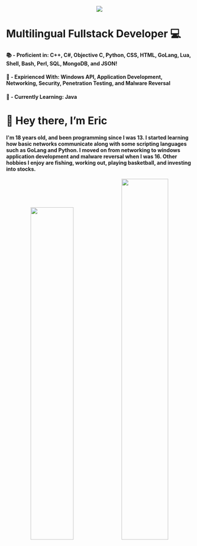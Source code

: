 <p align="center">
    <img src="https://readme-typing-svg.herokuapp.com/?lines=Welcome+to+my+profile!;I%27m+Eric;Take+a+look+at+some+of+my+projects!&font=Fira%20Code&color=%200a2ff&center=true&width=600&height=50">
</p>
<h1>Multilingual Fullstack Developer 💻</h1>
<h4>📚 - Proficient in: C++, C#, Objective C, Python, CSS, HTML, GoLang, Lua, Shell, Bash, Perl, SQL, MongoDB, and JSON!</h4>
<h4>🐜 - Expirienced With: Windows API, Application Development, Networking, Security, Penetration Testing, and Malware Reversal</h4>
<h4>📙 - Currently Learning: Java


<h1>👋 Hey there, I’m Eric</h1>
<h4>I'm 18 years old, and been programming since I was 13. I started learning how basic networks communicate along with some scripting languages such as GoLang and Python. I moved on from networking to windows application development and malware reversal when I was 16. Other hobbies I enjoy are fishing, working out, playing basketball, and investing into stocks.</h4> 


<p align="center">
    <a href="https://leetcode.com/1337eric/"><img width="48%" src="https://leetcode.card.workers.dev/1337eric?theme=dark&font=baloo&extension=null&border=2&border_radius=8"></a>
    <a href="https://github.com/1337eric"><img width="50%" src="https://github-readme-stats.vercel.app/api/top-langs/?username=1337eric&theme=dark&hide=html,css,cmake&layout=compact&langs_count=5&bg_color=101010&hide_title=true"></a>
</p>
